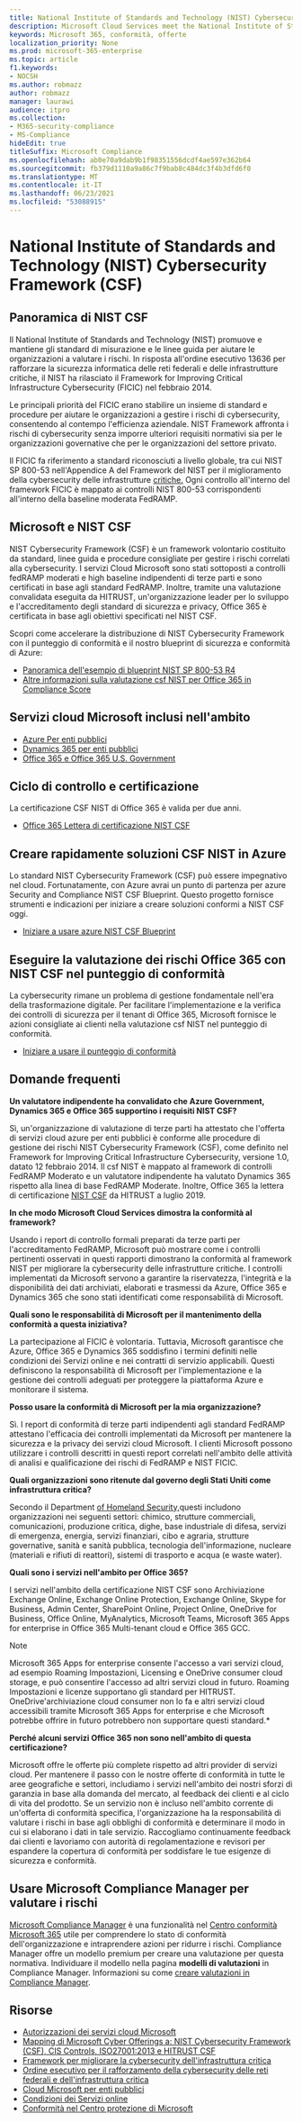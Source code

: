 ```yaml
---
title: National Institute of Standards and Technology (NIST) Cybersecurity Framework (CSF)
description: Microsoft Cloud Services meet the National Institute of Standards and Technology (NIST) Cybersecurity Framework (CSF).
keywords: Microsoft 365, conformità, offerte
localization_priority: None
ms.prod: microsoft-365-enterprise
ms.topic: article
f1.keywords:
- NOCSH
ms.author: robmazz
author: robmazz
manager: laurawi
audience: itpro
ms.collection:
- M365-security-compliance
- MS-Compliance
hideEdit: true
titleSuffix: Microsoft Compliance
ms.openlocfilehash: ab0e70a9dab9b1f98351556dcdf4ae597e362b64
ms.sourcegitcommit: fb379d1110a9a86c7f9bab8c484dc3f4b3dfd6f0
ms.translationtype: MT
ms.contentlocale: it-IT
ms.lasthandoff: 06/23/2021
ms.locfileid: "53088915"
---
```

# <a name="national-institute-of-standards-and-technology-nist-cybersecurity-framework-csf"></a>National Institute of Standards and Technology (NIST) Cybersecurity Framework (CSF)

## <a name="nist-csf-overview"></a>Panoramica di NIST CSF

Il National Institute of Standards and Technology (NIST) promuove e mantiene gli standard di misurazione e le linee guida per aiutare le organizzazioni a valutare i rischi. In risposta all'ordine esecutivo 13636 per rafforzare la sicurezza informatica delle reti federali e delle infrastrutture critiche, il NIST ha rilasciato il Framework for Improving Critical Infrastructure Cybersecurity (FICIC) nel febbraio 2014.

Le principali priorità del FICIC erano stabilire un insieme di standard e procedure per aiutare le organizzazioni a gestire i rischi di cybersecurity, consentendo al contempo l'efficienza aziendale. NIST Framework affronta i rischi di cybersecurity senza imporre ulteriori requisiti normativi sia per le organizzazioni governative che per le organizzazioni del settore privato.

Il FICIC fa riferimento a standard riconosciuti a livello globale, tra cui NIST SP 800-53 nell'Appendice A del Framework del NIST per il miglioramento della cybersecurity delle infrastrutture [critiche.](https://www.nist.gov/publications/framework-improving-critical-infrastructure-cybersecurity-version-11) Ogni controllo all'interno del framework FICIC è mappato ai controlli NIST 800-53 corrispondenti all'interno della baseline moderata FedRAMP.

## <a name="microsoft-and-the-nist-csf"></a>Microsoft e NIST CSF

NIST Cybersecurity Framework (CSF) è un framework volontario costituito da standard, linee guida e procedure consigliate per gestire i rischi correlati alla cybersecurity. I servizi Cloud Microsoft sono stati sottoposti a controlli fedRAMP moderati e high baseline indipendenti di terze parti e sono certificati in base agli standard FedRAMP. Inoltre, tramite una valutazione convalidata eseguita da HITRUST, un'organizzazione leader per lo sviluppo e l'accreditamento degli standard di sicurezza e privacy, Office 365 è certificata in base agli obiettivi specificati nel NIST CSF.

Scopri come accelerare la distribuzione di NIST Cybersecurity Framework con il punteggio di conformità e il nostro blueprint di sicurezza e conformità di Azure:

- [Panoramica dell'esempio di blueprint NIST SP 800-53 R4](/azure/governance/blueprints/samples/nist-sp-800-53-rev4/)
- [Altre informazioni sulla valutazione csf NIST per Office 365 in Compliance Score](https://techcommunity.microsoft.com/t5/Security-Privacy-and-Compliance/New-NIST-CSF-and-CSA-CCM-assessments-available-in-Compliance/ba-p/218554)

## <a name="microsoft-in-scope-cloud-services"></a>Servizi cloud Microsoft inclusi nell'ambito

- [Azure Per enti pubblici](https://aka.ms/AzureCompliance)
- [Dynamics 365 per enti pubblici](https://aka.ms/d365-compliance-list)
- [Office 365 e Office 365 U.S. Government](https://go.microsoft.com/fwlink/p/?LinkID=2077751)

## <a name="audit-cycle-and-certification"></a>Ciclo di controllo e certificazione

La certificazione CSF NIST di Office 365 è valida per due anni.

- [Office 365 Lettera di certificazione NIST CSF](https://aka.ms/O365NISTCSFcertification)

## <a name="quickly-build-nist-csf-solutions-on-azure"></a>Creare rapidamente soluzioni CSF NIST in Azure

Lo standard NIST Cybersecurity Framework (CSF) può essere impegnativo nel cloud. Fortunatamente, con Azure avrai un punto di partenza per azure Security and Compliance NIST CSF Blueprint. Questo progetto fornisce strumenti e indicazioni per iniziare a creare soluzioni conformi a NIST CSF oggi.

- [Iniziare a usare azure NIST CSF Blueprint](https://aka.ms/Azure-Blueprint-DoD-NIST)

## <a name="perform-risk-assessment-on-office-365-using-nist-csf-in-compliance-score"></a>Eseguire la valutazione dei rischi Office 365 con NIST CSF nel punteggio di conformità

La cybersecurity rimane un problema di gestione fondamentale nell'era della trasformazione digitale. Per facilitare l'implementazione e la verifica dei controlli di sicurezza per il tenant di Office 365, Microsoft fornisce le azioni consigliate ai clienti nella valutazione csf NIST nel punteggio di conformità.

- [Iniziare a usare il punteggio di conformità](/microsoft-365/compliance/compliance-manager)

## <a name="frequently-asked-questions"></a>Domande frequenti

**Un valutatore indipendente ha convalidato che Azure Government, Dynamics 365 e Office 365 supportino i requisiti NIST CSF?**

Sì, un'organizzazione di valutazione di terze parti ha attestato che l'offerta di servizi cloud azure per enti pubblici è conforme alle procedure di gestione dei rischi NIST Cybersecurity Framework (CSF), come definito nel Framework for Improving Critical Infrastructure Cybersecurity, versione 1.0, datato 12 febbraio 2014. Il csf NIST è mappato al framework di controlli FedRAMP Moderato e un valutatore indipendente ha valutato Dynamics 365 rispetto alla linea di base FedRAMP Moderate. Inoltre, Office 365 la lettera di certificazione [NIST CSF](https://servicetrust.microsoft.com/ViewPage/MSComplianceGuide?command=Download&downloadType=Document&downloadId=2a472d92-7c3b-47e0-9ae7-0f539da31f42&docTab=4ce99610-c9c0-11e7-8c2c-f908a777fa4d_GRC_Assessment_Reports) da HITRUST a luglio 2019.

**In che modo Microsoft Cloud Services dimostra la conformità al framework?**

Usando i report di controllo formali preparati da terze parti per l'accreditamento FedRAMP, Microsoft può mostrare come i controlli pertinenti osservati in questi rapporti dimostrano la conformità al framework NIST per migliorare la cybersecurity delle infrastrutture critiche. I controlli implementati da Microsoft servono a garantire la riservatezza, l'integrità e la disponibilità dei dati archiviati, elaborati e trasmessi da Azure, Office 365 e Dynamics 365 che sono stati identificati come responsabilità di Microsoft.

**Quali sono le responsabilità di Microsoft per il mantenimento della conformità a questa iniziativa?**

La partecipazione al FICIC è volontaria. Tuttavia, Microsoft garantisce che Azure, Office 365 e Dynamics 365 soddisfino i termini definiti nelle condizioni dei Servizi online e nei contratti di servizio applicabili. Questi definiscono la responsabilità di Microsoft per l'implementazione e la gestione dei controlli adeguati per proteggere la piattaforma Azure e monitorare il sistema.

**Posso usare la conformità di Microsoft per la mia organizzazione?**

Sì. I report di conformità di terze parti indipendenti agli standard FedRAMP attestano l'efficacia dei controlli implementati da Microsoft per mantenere la sicurezza e la privacy dei servizi cloud Microsoft. I clienti Microsoft possono utilizzare i controlli descritti in questi report correlati nell'ambito delle attività di analisi e qualificazione dei rischi di FedRAMP e NIST FICIC.

**Quali organizzazioni sono ritenute dal governo degli Stati Uniti come infrastruttura critica?**

Secondo il Department [of Homeland Security,](https://www.dhs.gov/critical-infrastructure-sectors)questi includono organizzazioni nei seguenti settori: chimico, strutture commerciali, comunicazioni, produzione critica, dighe, base industriale di difesa, servizi di emergenza, energia, servizi finanziari, cibo e agraria, strutture governative, sanità e sanità pubblica, tecnologia dell'informazione, nucleare (materiali e rifiuti di reattori), sistemi di trasporto e acqua (e waste water).

**Quali sono i servizi nell'ambito per Office 365?**

I servizi nell'ambito della certificazione NIST CSF sono Archiviazione Exchange Online, Exchange Online Protection, Exchange Online, Skype for Business, Admin Center, SharePoint Online, Project Online, OneDrive for Business, Office Online, MyAnalytics, Microsoft Teams, Microsoft 365 Apps for enterprise in Office 365 Multi-tenant cloud e Office 365 GCC.

> [!NOTE]
> Microsoft 365 Apps for enterprise consente l'accesso a vari servizi cloud, ad esempio Roaming Impostazioni, Licensing e OneDrive consumer cloud storage, e può consentire l'accesso ad altri servizi cloud in futuro. Roaming Impostazioni e licenze supportano gli standard per HITRUST. OneDrive'archiviazione cloud consumer non lo fa e altri servizi cloud accessibili tramite Microsoft 365 Apps for enterprise e che Microsoft potrebbe offrire in futuro potrebbero non supportare questi standard.*

**Perché alcuni servizi Office 365 non sono nell'ambito di questa certificazione?**

Microsoft offre le offerte più complete rispetto ad altri provider di servizi cloud. Per mantenere il passo con le nostre offerte di conformità in tutte le aree geografiche e settori, includiamo i servizi nell'ambito dei nostri sforzi di garanzia in base alla domanda del mercato, al feedback dei clienti e al ciclo di vita del prodotto. Se un servizio non è incluso nell'ambito corrente di un'offerta di conformità specifica, l'organizzazione ha la responsabilità di valutare i rischi in base agli obblighi di conformità e determinare il modo in cui si elaborano i dati in tale servizio. Raccogliamo continuamente feedback dai clienti e lavoriamo con autorità di regolamentazione e revisori per espandere la copertura di conformità per soddisfare le tue esigenze di sicurezza e conformità.

## <a name="use-microsoft-compliance-manager-to-assess-your-risk"></a>Usare Microsoft Compliance Manager per valutare i rischi

[Microsoft Compliance Manager](/microsoft-365/compliance/compliance-manager) è una funzionalità nel [Centro conformità Microsoft 365](/microsoft-365/compliance/microsoft-365-compliance-center) utile per comprendere lo stato di conformità dell'organizzazione e intraprendere azioni per ridurre i rischi. Compliance Manager offre un modello premium per creare una valutazione per questa normativa. Individuare il modello nella pagina **modelli di valutazioni** in Compliance Manager. Informazioni su come [creare valutazioni in Compliance Manager](/microsoft-365/compliance/compliance-manager-assessments).

## <a name="resources"></a>Risorse

- [Autorizzazioni dei servizi cloud Microsoft](https://marketplace.fedramp.gov/index.html#/products?status=Compliant&sort=productName)
- [Mapping di Microsoft Cyber Offerings a: NIST Cybersecurity Framework (CSF), CIS Controls, ISO27001:2013 e HITRUST CSF](https://go.microsoft.com/fwlink/p/?linkid=2074025)
- [Framework per migliorare la cybersecurity dell'infrastruttura critica](https://www.nist.gov/publications/framework-improving-critical-infrastructure-cybersecurity-version-11)
- [Ordine esecutivo per il rafforzamento della cybersecurity delle reti federali e dell'infrastruttura critica](https://www.whitehouse.gov/the-press-office/2017/05/11/presidential-executive-order-strengthening-cybersecurity-federal)
- [Cloud Microsoft per enti pubblici](https://go.microsoft.com/fwlink/p/?linkid=2087246)
- [Condizioni dei Servizi online](https://www.microsoftvolumelicensing.com/DocumentSearch.aspx?Mode=3&DocumentTypeId=31)
- [Conformità nel Centro protezione di Microsoft](https://www.microsoft.com/trust-center/compliance/compliance-overview)
